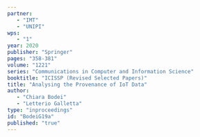 ```yaml
---
partner: 
   - "IMT"
   - "UNIPI"
wps: 
   - "1"
year: 2020
publisher: "Springer"
pages: "358-381"
volume: "1221"
series: "Communications in Computer and Information Science"
booktitle: "ICISSP (Revised Selected Papers)"
title: "Analysing the Provenance of IoT Data"
author: 
   - "Chiara Bodei"
   - "Letterio Galletta"
type: "inproceedings"
id: "BodeiG19a"
published: "true"
---
```

